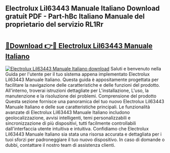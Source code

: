 ## Electrolux Lil63443 Manuale Italiano Download gratuit PDF - Part-hBc Italiano Manuale del proprietario del servizio RL1Rr

# <h2><a href="http://dfbjl8.blite.top/?on=Electrolux+Lil63443+Manuale+Italiano">🔗Download 👉🔴 Electrolux Lil63443 Manuale Italiano</a></h2>

[![Electrolux Lil63443 Manuale Italiano download](https://i.imgur.com/lujVjoI.png)](http://dfbjl8.blite.top/?on=Electrolux+Lil63443+Manuale+Italiano)
Saluti e benvenuto nella Guida per l'utente per il tuo sistema appena implementato Electrolux Lil63443 Manuale Italiano. Questa guida è appositamente progettata per facilitare la navigazione delle caratteristiche e delle funzioni del prodotto. All'interno, troverai istruzioni dettagliate per L'installazione, L'uso, la manutenzione e la risoluzione dei problemi. Comprensione del prodotto Questa sezione fornisce una panoramica del tuo nuovo Electrolux Lil63443 Manuale Italiano e delle sue caratteristiche principali. Le funzionalità avanzate di Electrolux Lil63443 Manuale Italiano includono geolocalizzazione, avvisi intelligenti, temi personalizzabili e sincronizzazione di più dispositivi, tutti facilmente controllabili dall'interfaccia utente intuitiva e intuitiva. Confidiamo che Electrolux Lil63443 Manuale Italiano sia stata una risorsa accurata e dettagliata per i tuoi sforzi per padroneggiare il tuo nuovo dispositivo. In caso di domande o dubbi, contattare il nostro team di assistenza clienti.
